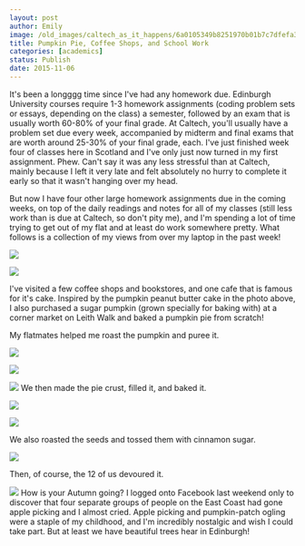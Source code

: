 ```yaml
---
layout: post
author: Emily
image: /old_images/caltech_as_it_happens/6a0105349b8251970b01b7c7dfefa3970b.jpg
title: Pumpkin Pie, Coffee Shops, and School Work
categories: [academics]
status: Publish
date: 2015-11-06
---
```



It's been a longggg time since I've had any homework due. Edinburgh University courses require 1-3 homework assignments (coding problem sets or essays, depending on the class) a semester, followed by an exam that is usually worth 60-80% of your final grade. At Caltech, you'll usually have a problem set due every week, accompanied by midterm and final exams that are worth around 25-30% of your final grade, each. I've just finished week four of classes here in Scotland and I've only just now turned in my first assignment. Phew. Can't say it was any less stressful than at Caltech, mainly because I left it very late and felt absolutely no hurry to complete it early so that it wasn't hanging over my head.

But now I have four other large homework assignments due in the coming weeks, on top of the daily readings and notes for all of my classes (still less work than is due at Caltech, so don't pity me), and I'm spending a lot of time trying to get out of my flat and at least do work somewhere pretty. What follows is a collection of my views from over my laptop in the past week!


![](/old_images/caltech_as_it_happens/6a0105349b8251970b01b8d169d3ee970c.jpg)


![](/old_images/caltech_as_it_happens/6a0105349b8251970b01bb0883ccf1970d.jpg)

I've visited a few coffee shops and bookstores, and one cafe that is famous for it's cake. Inspired by the pumpkin peanut butter cake in the photo above, I also purchased a sugar pumpkin (grown specially for baking with) at a corner market on Leith Walk and baked a pumpkin pie from scratch!

My flatmates helped me roast the pumpkin and puree it.


![](/old_images/caltech_as_it_happens/6a0105349b8251970b01b7c7dfefda970b.jpg)


![](/old_images/caltech_as_it_happens/6a0105349b8251970b01b8d169d42b970c.jpg)


![](/old_images/caltech_as_it_happens/6a0105349b8251970b01b8d169d44c970c.jpg)
We then made the pie crust, filled it, and baked it.


![](/old_images/caltech_as_it_happens/6a0105349b8251970b01b7c7dff01d970b.jpg)


![](/old_images/caltech_as_it_happens/6a0105349b8251970b01b8d169d46e970c.jpg)

We also roasted the seeds and tossed them with cinnamon sugar.


![](/old_images/caltech_as_it_happens/6a0105349b8251970b01b7c7dff06d970b.jpg)

Then, of course, the 12 of us devoured it.


![](/old_images/caltech_as_it_happens/6a0105349b8251970b01bb0883cd51970d.jpg)
How is your Autumn going? I logged onto Facebook last weekend only to discover that four separate groups of people on the East Coast had gone apple picking and I almost cried. Apple picking and pumpkin-patch ogling were a staple of my childhood, and I'm incredibly nostalgic and wish I could take part. But at least we have beautiful trees hear in Edinburgh!
